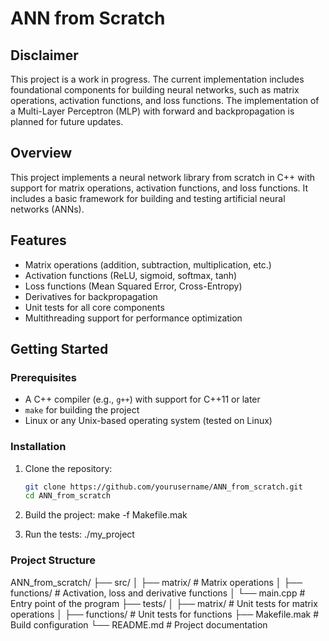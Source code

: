 # ANN from Scratch

## Disclaimer
This project is a work in progress. The current implementation includes foundational components for building neural networks, such as matrix operations, activation functions, and loss functions. The implementation of a Multi-Layer Perceptron (MLP) with forward and backpropagation is planned for future updates.

## Overview
This project implements a neural network library from scratch in C++ with support for matrix operations, activation functions, and loss functions. It includes a basic framework for building and testing artificial neural networks (ANNs).

## Features
- Matrix operations (addition, subtraction, multiplication, etc.)
- Activation functions (ReLU, sigmoid, softmax, tanh)
- Loss functions (Mean Squared Error, Cross-Entropy)
- Derivatives for backpropagation
- Unit tests for all core components
- Multithreading support for performance optimization

## Getting Started

### Prerequisites
- A C++ compiler (e.g., `g++`) with support for C++11 or later
- `make` for building the project
- Linux or any Unix-based operating system (tested on Linux)

### Installation
1. Clone the repository:
   ```bash
   git clone https://github.com/yourusername/ANN_from_scratch.git
   cd ANN_from_scratch

2. Build the project:
    make -f Makefile.mak

3. Run the tests:
    ./my_project


### Project Structure
ANN_from_scratch/
├── src/
│   ├── matrix/          # Matrix operations
│   ├── functions/       # Activation, loss and derivative functions
│   └── main.cpp         # Entry point of the program
├── tests/
│   ├── matrix/          # Unit tests for matrix operations
│   ├── functions/       # Unit tests for functions
├── Makefile.mak         # Build configuration
└── README.md            # Project documentation